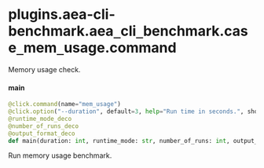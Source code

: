 <a id="plugins.aea-cli-benchmark.aea_cli_benchmark.case_mem_usage.command"></a>

# plugins.aea-cli-benchmark.aea`_`cli`_`benchmark.case`_`mem`_`usage.command

Memory usage check.

<a id="plugins.aea-cli-benchmark.aea_cli_benchmark.case_mem_usage.command.main"></a>

#### main

```python
@click.command(name="mem_usage")
@click.option("--duration", default=3, help="Run time in seconds.", show_default=True)
@runtime_mode_deco
@number_of_runs_deco
@output_format_deco
def main(duration: int, runtime_mode: str, number_of_runs: int, output_format: str) -> Any
```

Run memory usage benchmark.

